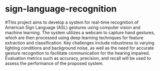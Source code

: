 # sign-language-recognition

#This project aims to develop a system for real-time recognition of American Sign Language (ASL) gestures using computer vision and machine learning. The system utilizes a webcam to capture hand gestures, which are then processed using deep learning techniques for feature extraction and classification. Key challenges include robustness to varying lighting conditions and background noise, as well as the need for accurate gesture recognition to facilitate communication for the hearing impaired. Evaluation metrics such as accuracy, precision, and recall will be used to assess the performance of the proposed system.
